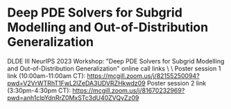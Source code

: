 # Deep PDE Solvers for Subgrid Modelling and Out-of-Distribution Generalization
DLDE III NeurIPS 2023 Workshop: "Deep PDE Solvers for Subgrid Modelling and Out-of-Distribution Generalization" online call links
\\
\\
Poster session 1 link (10:00am-11:00am CT): https://mcgill.zoom.us/j/82155250094?pwd=V2VrWTRhT1FwL2lZeDA3UDVRZHkwdz09
Poster session 2 link (3:30pm-4:30pm CT): https://mcgill.zoom.us/j/81670232969?pwd=anh1clpYdnRrZ0MxSTc3dU40ZVQyZz09
